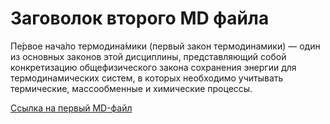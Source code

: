 # Заговолок второго MD файла

Пе́рвое нача́ло термодина́мики (первый закон термодинамики) — один из основных законов этой дисциплины, представляющий собой конкретизацию общефизического 
закона сохранения энергии для термодинамических систем, в которых необходимо учитывать термические, массообменные и химические процессы. 

[Ссылка на первый MD-файл](https://github.com/Nyatalanta/Lab1_Proj/blob/main/README.md "Необязательная подсказка")
